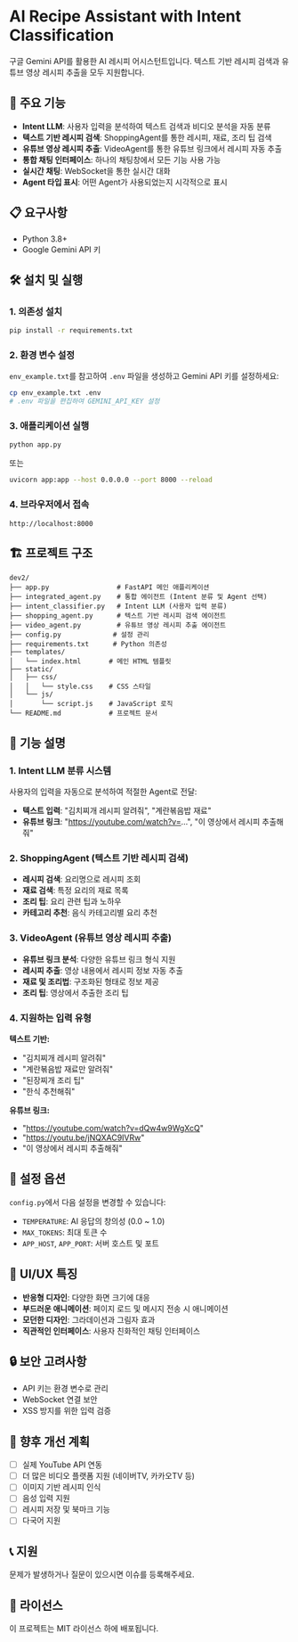 # AI Recipe Assistant with Intent Classification

구글 Gemini API를 활용한 AI 레시피 어시스턴트입니다. 텍스트 기반 레시피 검색과 유튜브 영상 레시피 추출을 모두 지원합니다.

## 🚀 주요 기능

- **Intent LLM**: 사용자 입력을 분석하여 텍스트 검색과 비디오 분석을 자동 분류
- **텍스트 기반 레시피 검색**: ShoppingAgent를 통한 레시피, 재료, 조리 팁 검색
- **유튜브 영상 레시피 추출**: VideoAgent를 통한 유튜브 링크에서 레시피 자동 추출
- **통합 채팅 인터페이스**: 하나의 채팅창에서 모든 기능 사용 가능
- **실시간 채팅**: WebSocket을 통한 실시간 대화
- **Agent 타입 표시**: 어떤 Agent가 사용되었는지 시각적으로 표시

## 📋 요구사항

- Python 3.8+
- Google Gemini API 키

## 🛠️ 설치 및 실행

### 1. 의존성 설치

```bash
pip install -r requirements.txt
```

### 2. 환경 변수 설정

`env_example.txt`를 참고하여 `.env` 파일을 생성하고 Gemini API 키를 설정하세요:

```bash
cp env_example.txt .env
# .env 파일을 편집하여 GEMINI_API_KEY 설정
```

### 3. 애플리케이션 실행

```bash
python app.py
```

또는

```bash
uvicorn app:app --host 0.0.0.0 --port 8000 --reload
```

### 4. 브라우저에서 접속

```
http://localhost:8000
```

## 🏗️ 프로젝트 구조

```
dev2/
├── app.py                 # FastAPI 메인 애플리케이션
├── integrated_agent.py    # 통합 에이전트 (Intent 분류 및 Agent 선택)
├── intent_classifier.py   # Intent LLM (사용자 입력 분류)
├── shopping_agent.py      # 텍스트 기반 레시피 검색 에이전트
├── video_agent.py         # 유튜브 영상 레시피 추출 에이전트
├── config.py             # 설정 관리
├── requirements.txt      # Python 의존성
├── templates/
│   └── index.html       # 메인 HTML 템플릿
├── static/
│   ├── css/
│   │   └── style.css    # CSS 스타일
│   └── js/
│       └── script.js    # JavaScript 로직
└── README.md            # 프로젝트 문서
```

## 🎯 기능 설명

### 1. Intent LLM 분류 시스템

사용자의 입력을 자동으로 분석하여 적절한 Agent로 전달:

- **텍스트 입력**: "김치찌개 레시피 알려줘", "계란볶음밥 재료"
- **유튜브 링크**: "https://youtube.com/watch?v=...", "이 영상에서 레시피 추출해줘"

### 2. ShoppingAgent (텍스트 기반 레시피 검색)

- **레시피 검색**: 요리명으로 레시피 조회
- **재료 검색**: 특정 요리의 재료 목록
- **조리 팁**: 요리 관련 팁과 노하우
- **카테고리 추천**: 음식 카테고리별 요리 추천

### 3. VideoAgent (유튜브 영상 레시피 추출)

- **유튜브 링크 분석**: 다양한 유튜브 링크 형식 지원
- **레시피 추출**: 영상 내용에서 레시피 정보 자동 추출
- **재료 및 조리법**: 구조화된 형태로 정보 제공
- **조리 팁**: 영상에서 추출한 조리 팁

### 4. 지원하는 입력 유형

**텍스트 기반:**
- "김치찌개 레시피 알려줘"
- "계란볶음밥 재료만 알려줘"
- "된장찌개 조리 팁"
- "한식 추천해줘"

**유튜브 링크:**
- "https://youtube.com/watch?v=dQw4w9WgXcQ"
- "https://youtu.be/jNQXAC9IVRw"
- "이 영상에서 레시피 추출해줘"

## 🔧 설정 옵션

`config.py`에서 다음 설정을 변경할 수 있습니다:

- `TEMPERATURE`: AI 응답의 창의성 (0.0 ~ 1.0)
- `MAX_TOKENS`: 최대 토큰 수
- `APP_HOST`, `APP_PORT`: 서버 호스트 및 포트

## 🎨 UI/UX 특징

- **반응형 디자인**: 다양한 화면 크기에 대응
- **부드러운 애니메이션**: 페이지 로드 및 메시지 전송 시 애니메이션
- **모던한 디자인**: 그라데이션과 그림자 효과
- **직관적인 인터페이스**: 사용자 친화적인 채팅 인터페이스

## 🔒 보안 고려사항

- API 키는 환경 변수로 관리
- WebSocket 연결 보안
- XSS 방지를 위한 입력 검증

## 🚀 향후 개선 계획

- [ ] 실제 YouTube API 연동
- [ ] 더 많은 비디오 플랫폼 지원 (네이버TV, 카카오TV 등)
- [ ] 이미지 기반 레시피 인식
- [ ] 음성 입력 지원
- [ ] 레시피 저장 및 북마크 기능
- [ ] 다국어 지원

## 📞 지원

문제가 발생하거나 질문이 있으시면 이슈를 등록해주세요.

## 📄 라이선스

이 프로젝트는 MIT 라이선스 하에 배포됩니다. 